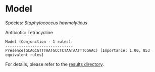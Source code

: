 
# Model

Species: *Staphylococcus haemolyticus*

Antibiotic: Tetracycline

```
Model (Conjunction - 1 rules):
------------------------------
Presence(GCAGCGTTTAATGCCTCTAATAATTTCGAAC) [Importance: 1.00, 853 equivalent rules]

```

For details, please refer to the [results directory](../../../../../results/scm_b/staphylococcus%20haemolyticus/tetracycline/repeat_8/).

